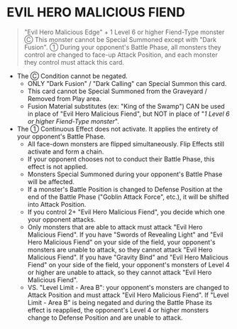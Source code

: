 # EVIL HERO MALICIOUS FIEND

> "Evil Hero Malicious Edge" + 1 Level 6 or higher Fiend-Type monster
Ⓒ This monster cannot be Special Summoned except with "Dark Fusion". ① During your opponent's Battle Phase, all monsters they control are changed to face-up Attack Position, and each monster they control must attack this card.

*   The Ⓒ Condition cannot be negated.
    *   ONLY "Dark Fusion" / "Dark Calling" can Special Summon this card.
    *   This card cannot be Special Summoned from the Graveyard / Removed from Play area.
    *   Fusion Material substitutes (ex: "King of the Swamp") CAN be used in place of "Evil Hero Malicious Fiend", but NOT in place of "_1 Level 6 or higher Fiend-Type monster_".
*   The ① Continuous Effect does not activate. It applies the entirety of your opponent's Battle Phase.
    *   All face-down monsters are flipped simultaneously. Flip Effects still activate and form a chain.
    *   If your opponent chooses not to conduct their Battle Phase, this effect is not applied.
    *   Monsters Special Summoned during your opponent's Battle Phase will be affected.
    *   If a monster's Battle Position is changed to Defense Position at the end of the Battle Phase ("Goblin Attack Force", etc.), it will be shifted into Attack Position.
    *   If you control 2+ "Evil Hero Malicious Fiend", you decide which one your opponent attacks.
    *   Only monsters that are able to attack must attack "Evil Hero Malicious Fiend". If you have "Swords of Revealing Light" and "Evil Hero Malicious Fiend" on your side of the field, your opponent's monsters are unable to attack, so they cannot attack "Evil Hero Malicious Fiend". If you have "Gravity Bind" and "Evil Hero Malicious Fiend" on your side of the field, your opponent's monsters of Level 4 or higher are unable to attack, so they cannot attack "Evil Hero Malicious Fiend".
    *   VS. "Level Limit - Area B": your opponent's monsters are changed to Attack Position and must attack "Evil Hero Malicious Fiend". If "Level Limit - Area B" is being negated and during the Battle Phase its effect is reapplied, the opponent's Level 4 or higher monsters change to Defense Position and are unable to attack.
